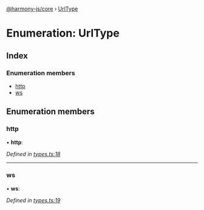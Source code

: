 [@harmony-js/core](../globals.md) › [UrlType](urltype.md)

# Enumeration: UrlType

## Index

### Enumeration members

* [http](urltype.md#http)
* [ws](urltype.md#ws)

## Enumeration members

###  http

• **http**:

*Defined in [types.ts:18](https://github.com/FireStack-Lab/Harmony-sdk-core/blob/ffbbffb/packages/harmony-core/src/types.ts#L18)*

___

###  ws

• **ws**:

*Defined in [types.ts:19](https://github.com/FireStack-Lab/Harmony-sdk-core/blob/ffbbffb/packages/harmony-core/src/types.ts#L19)*
